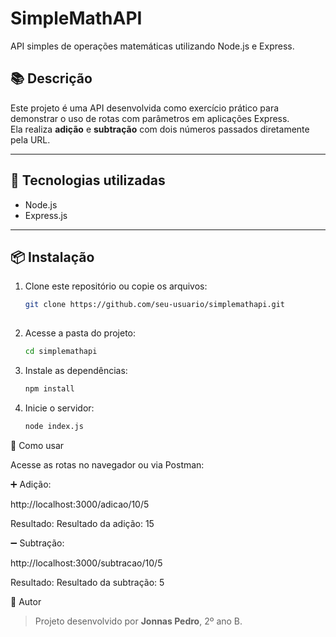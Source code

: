 # SimpleMathAPI

API simples de operações matemáticas utilizando Node.js e Express.

## 📚 Descrição

Este projeto é uma API desenvolvida como exercício prático para demonstrar o uso de rotas com parâmetros em aplicações Express.  
Ela realiza **adição** e **subtração** com dois números passados diretamente pela URL.

---

## 🚀 Tecnologias utilizadas

- Node.js
- Express.js

---

## 📦 Instalação

1. Clone este repositório ou copie os arquivos:
   ```bash
   git clone https://github.com/seu-usuario/simplemathapi.git
  
3. Acesse a pasta do projeto:
   ```bash
   cd simplemathapi

4. Instale as dependências:
   ```bash
   npm install

5. Inicie o servidor:
   ```bash
   node index.js

🧪 Como usar

Acesse as rotas no navegador ou via Postman:

➕ Adição:

http://localhost:3000/adicao/10/5


Resultado: Resultado da adição: 15

➖ Subtração:

http://localhost:3000/subtracao/10/5


Resultado: Resultado da subtração: 5

📝 Autor

> Projeto desenvolvido por **Jonnas Pedro**, 2º ano B.
